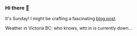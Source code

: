### Hi there :wave:

It's Sunday! I might be crafting a fascinating [blog post](https://benjaminwuethrich.dev).

Weather in Victoria BC: who knows, wttr.in is currently down...
